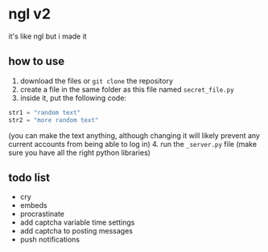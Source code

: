 # ngl v2
it's like ngl but i made it

## how to use
1. download the files or `git clone` the repository
2. create a file in the same folder as this file named `secret_file.py`
3. inside it, put the following code:
```py
str1 = "random text"
str2 = "more random text"
```
(you can make the text anything, although changing it will likely prevent any current accounts from being able to log in)
4. run the `_server.py` file (make sure you have all the right python libraries)

## todo list
- cry
- embeds
- procrastinate
- add captcha variable time settings
- add captcha to posting messages
- push notifications
